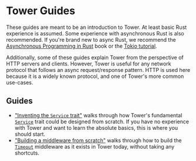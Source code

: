 # Tower Guides

These guides are meant to be an introduction to Tower. At least basic Rust
experience is assumed. Some experience with asynchronous Rust is also
recommended. If you're brand new to async Rust, we recommend the [Asynchronous
Programming in Rust][async-book] book or the [Tokio tutorial][tokio-tutorial].

Additionally, some of these guides explain Tower from the perspective of HTTP
servers and clients. However, Tower is useful for any network protocol that
follows an async request/response pattern. HTTP is used here because it is a
widely known protocol, and one of Tower's more common use-cases.

## Guides

- ["Inventing the `Service` trait"][invent] walks through how Tower's
  fundamental [`Service`] trait could be designed from scratch. If you have no
  experience with Tower and want to learn the absolute basics, this is where you
  should start.
- ["Building a middleware from scratch"][build] walks through how to build the
  [`Timeout`] middleware as it exists in Tower today, without taking any shortcuts.

[async-book]: https://rust-lang.github.io/async-book/
[tokio-tutorial]: https://tokio.rs/tokio/tutorial
[invent]: https://tokio.rs/blog/2021-05-14-inventing-the-service-trait
[build]: https://github.com/tower-rs/tower/blob/master/guides/building-a-middleware-from-scratch.md
[`Service`]: https://docs.rs/tower/latest/tower/trait.Service.html
[`Timeout`]: https://docs.rs/tower/latest/tower/timeout/struct.Timeout.html
